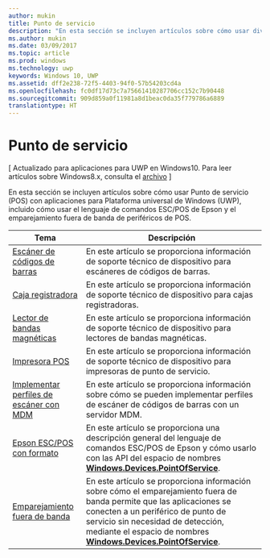 ```yaml
---
author: mukin
title: Punto de servicio
description: "En esta sección se incluyen artículos sobre cómo usar diversas características del espacio de nombres Punto de servicio."
ms.author: mukin
ms.date: 03/09/2017
ms.topic: article
ms.prod: windows
ms.technology: uwp
keywords: Windows 10, UWP
ms.assetid: dff2e238-72f5-4403-94f0-57b54203cd4a
ms.openlocfilehash: fc0df17d73c7a75661410287706cc152c7b90448
ms.sourcegitcommit: 909d859a0f11981a8d1beac0da35f779786a6889
translationtype: HT
---
```

# <a name="point-of-service"></a>Punto de servicio

\[ Actualizado para aplicaciones para UWP en Windows10. Para leer artículos sobre Windows8.x, consulta el [archivo](http://go.microsoft.com/fwlink/p/?linkid=619132) \]

En esta sección se incluyen artículos sobre cómo usar Punto de servicio (POS) con aplicaciones para Plataforma universal de Windows (UWP), incluido cómo usar el lenguaje de comandos ESC/POS de Epson y el emparejamiento fuera de banda de periféricos de POS.

|Tema|Descripción|
|--------|------------------|
| [Escáner de códigos de barras](barcode-scanner.md) | En este artículo se proporciona información de soporte técnico de dispositivo para escáneres de códigos de barras. |
| [Caja registradora](cash-drawer.md) | En este artículo se proporciona información de soporte técnico de dispositivo para cajas registradoras. |
| [Lector de bandas magnéticas](magnetic-stripe-reader.md) |En este artículo se proporciona información de soporte técnico de dispositivo para lectores de bandas magnéticas. |
| [Impresora POS](pos-printer.md) | En este artículo se proporciona información de soporte técnico de dispositivo para impresoras de punto de servicio. |
| [Implementar perfiles de escáner con MDM](deploy-scanner-profiles-with-mdm.md) | En este artículo se proporciona información sobre cómo se pueden implementar perfiles de escáner de códigos de barras con un servidor MDM. |
| [Epson ESC/POS con formato](epson-esc-pos-with-formatting.md)   | En este artículo se proporciona una descripción general del lenguaje de comandos ESC/POS de Epson y cómo usarlo con las API del espacio de nombres [**Windows.Devices.PointOfService**](https://msdn.microsoft.com/library/windows/apps/windows.devices.pointofservice.aspx). |
| [Emparejamiento fuera de banda](out-of-band-pairing.md) | En este artículo se proporciona información sobre cómo el emparejamiento fuera de banda permite que las aplicaciones se conecten a un periférico de punto de servicio sin necesidad de detección, mediante el espacio de nombres [**Windows.Devices.PointOfService**](https://msdn.microsoft.com/library/windows/apps/windows.devices.pointofservice.aspx). |